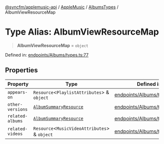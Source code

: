 [@syncfm/applemusic-api](../../../../../../globals.md) / [AppleMusic](../../../index.md) / [AlbumsTypes](../index.md) / AlbumViewResourceMap

# Type Alias: AlbumViewResourceMap

> **AlbumViewResourceMap** = `object`

Defined in: [endpoints/Albums/types.ts:77](https://github.com/sync-fm/applemusic-api/blob/a6a8471d4d51a41f6bd8af9d95c8abf0126e10f4/src/endpoints/Albums/types.ts#L77)

## Properties

| Property | Type | Defined in |
| ------ | ------ | ------ |
| <a id="appears-on"></a> `appears-on` | `Resource`\<`PlaylistAttributes`\> & `object` | [endpoints/Albums/types.ts:78](https://github.com/sync-fm/applemusic-api/blob/a6a8471d4d51a41f6bd8af9d95c8abf0126e10f4/src/endpoints/Albums/types.ts#L78) |
| <a id="other-versions"></a> `other-versions` | [`AlbumSummaryResource`](AlbumSummaryResource.md) | [endpoints/Albums/types.ts:79](https://github.com/sync-fm/applemusic-api/blob/a6a8471d4d51a41f6bd8af9d95c8abf0126e10f4/src/endpoints/Albums/types.ts#L79) |
| <a id="related-albums"></a> `related-albums` | [`AlbumSummaryResource`](AlbumSummaryResource.md) | [endpoints/Albums/types.ts:80](https://github.com/sync-fm/applemusic-api/blob/a6a8471d4d51a41f6bd8af9d95c8abf0126e10f4/src/endpoints/Albums/types.ts#L80) |
| <a id="related-videos"></a> `related-videos` | `Resource`\<`MusicVideoAttributes`\> & `object` | [endpoints/Albums/types.ts:81](https://github.com/sync-fm/applemusic-api/blob/a6a8471d4d51a41f6bd8af9d95c8abf0126e10f4/src/endpoints/Albums/types.ts#L81) |
